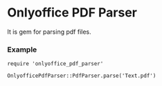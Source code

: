 # Onlyoffice PDF Parser

It is gem for parsing pdf files.

### Example

```
require 'onlyoffice_pdf_parser'

OnlyofficePdfParser::PdfParser.parse('Text.pdf')

```
